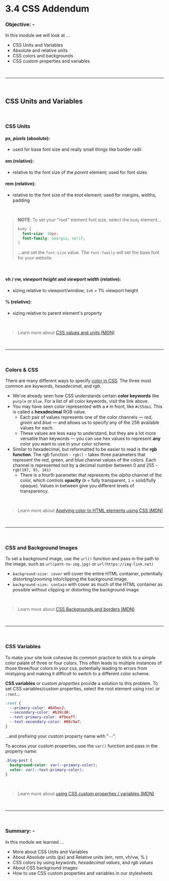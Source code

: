 # 3.4 CSS Addendum

### **Objective: -**

In this module we will look at ...

- CSS Units and Variables
- Absolute and relative units
- CSS colors and backgrounds
- CSS custom properties and variables

<br>

---

<br>

## CSS Units and Variables

<br>

### **CSS Units**

#### **px**, _pixels_ (absolute):

- used for base font size and really small things like border radii

#### **em** (relative):

- relative to the font size of the _parent_ element; used for font sizes

#### **rem** (relative):

- relative to the font size of the _**r**oot_ element; used for margins, widths, padding

<br>

> **NOTE**: To set your "root" element font size, select the `body` element...
>
> ```css
> body {
>   font-size: 10px;
>   font-family: Georgia, serif;
> }
> ```
>
> ...and set the `font-size` value. The `font-family` will set the base font for your website.

<br>

#### **vh** / **vw**, _viewport height_ and _viewport width_ (relative):

- sizing relative to viewport/window; `1vh` = 1% viewport height

#### **%** (relative):

- sizing relative to parent element's property

<br>

> Learn more about [CSS values and units (MDN)](https://developer.mozilla.org/en-US/docs/Learn/CSS/Building_blocks/Values_and_units)

<br>

---

<br>

### **Colors & CSS**

There are many different ways to specify [color in CSS](https://developer.mozilla.org/en-US/docs/Web/CSS/color_value). The three most common are _keywords_, _hexadecimal_, and _rgb_.

- We've already seen how CSS understands certain **color keywords** like `purple` or `blue`. For a list of all color keywords, visit the link above.
- You may have seen color represented with a `#` in front, like `#c55da1`. This is called a **hexadecimal** RGB value.
  - Each pair of values represents one of the color channels — _red_, _green_ and _blue_ — and allows us to specify any of the 256 available values for each.
  - These values are less easy to understand, but they are a lot more versatile than keywords — you can use hex values to represent **any** color you want to use in your color scheme.
- Similar to hexadecimal, but reformatted to be easier to read is the **rgb function**. The rgb function - `rgb()` - takes three parameters that represent the red, green, and blue channel values of the colors. Each channel is represented not by a decimal number between 0 and 255 - `rgb(197, 93, 161)`
  - There is a fourth parameter that represents the _alpha_ channel of the color, which controls **opacity** (`0` = fully transparent, `1` = solid/fully opaque). Values in between give you different levels of transparency.

<br>

> Learn more about [Applying color to HTML elements using CSS (MDN)](https://developer.mozilla.org/en-US/docs/Web/HTML/Applying_color)

<br>

---

<br>

### **CSS and Background Images**

To set a background image, use the `url()` function and pass in the path to the image, such as `url(path-to-img.jpg)` or `url(https://img-link.net)`

- `background-size: cover` will cover the entire HTML container, potentially distorting/zooming into/clipping the background image.
- `background-size: contain` with cover as much of the HTML container as possible _without_ clipping or distorting the background image

<br>

> Learn more about [CSS Backgrounds and borders (MDN)](https://developer.mozilla.org/en-US/docs/Learn/CSS/Building_blocks/Backgrounds_and_borders)

<br>

---

<br>

### **CSS Variables**

To make your site look cohesive its common practice to stick to a simple color palate of three or four colors. This often leads to multiple instances of those three/four colors in your css, potentially leading to errors from mistyping and making it difficult to switch to a different color scheme.

**CSS variables** or _custom properties_ provide a solution to this problem. To set CSS variables/custom properties, select the root element using `html` or `:root`...

```css
:root {
  --primary-color: #845ec2;
  --secondary-color: #b39cd0;
  --text-primary-color: #fbeaff;
  --text-secondary-color: #00c9a7;
}
```

...and prefixing your custom property name with "`--`".

To access your custom properties, use the `var()` function and pass in the property name:

```css
.blog-post {
  background-color: var(--primary-color);
  color: var(--text-primary-color);
}
```

<br>

> Learn more about [using CSS custom properties / variables (MDN)](https://developer.mozilla.org/en-US/docs/Web/CSS/Using_CSS_custom_properties)

<br>

---

<br>

### **Summary: -**

In this module we learned ...

- More about CSS Units and Variables
- About Absolute units (px) and Relative units (em, rem, vh/vw, % )
- CSS colors by using _keywords_, _hexadecimal values_, and _rgb values_
- About CSS background images
- How to use CSS custom properties and variables in our stylesheets
